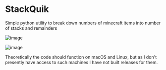 # StackQuik
 Simple python utility to break down numbers of minecraft items into number of stacks and remainders

![image](https://github.com/SteveOhIo/StackQuik/assets/68299019/54b0fb2b-fa11-4889-b5d0-aa5b7d0a4815)

![image](https://github.com/SteveOhIo/StackQuik/assets/68299019/bd01415d-24ff-4c52-b0c5-bb8be02b2a55)

Theoretically the code should function on macOS and Linux, but as I don't presently have access to such machines I have not built releases for them.
